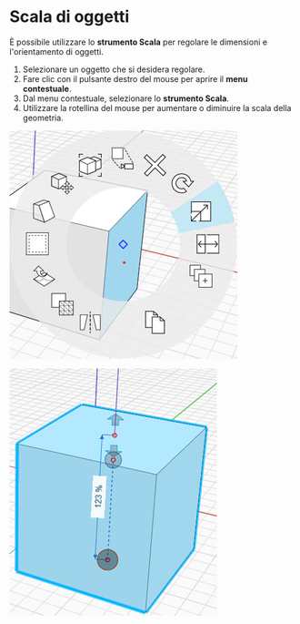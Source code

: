 # Scala di oggetti

È possibile utilizzare lo **strumento Scala** per regolare le dimensioni e l'orientamento di oggetti.

1. Selezionare un oggetto che si desidera regolare.&#x20;
2. Fare clic con il pulsante destro del mouse per aprire il **menu contestuale**.&#x20;
3. Dal menu contestuale, selezionare lo **strumento Scala**.&#x20;
4. Utilizzare la rotellina del mouse per aumentare o diminuire la scala della geometria.

![](../.gitbook/assets/scale1.png)

![](../.gitbook/assets/scale2.png)
